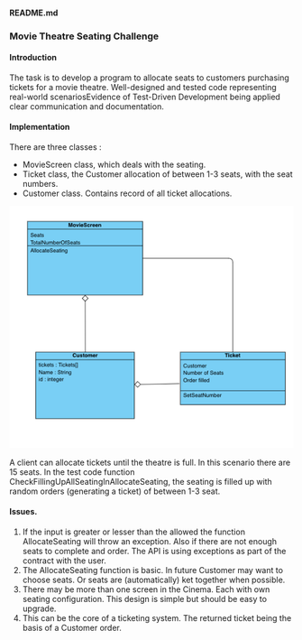 #### README.md

### Movie Theatre Seating Challenge

#### Introduction
The task is to develop a program to allocate seats to customers purchasing tickets for a movie theatre. Well-designed and tested code representing real-world scenariosEvidence of Test-Driven Development being applied
clear communication and documentation.

#### Implementation
There are three classes :
- MovieScreen class, which deals with the seating.
- Ticket class, the Customer allocation of between 1-3 seats, with the seat numbers.
- Customer class. Contains record of all ticket allocations.

![img.png](img.png)

A client can allocate tickets until the theatre is full. In this scenario there are 15 seats. In the test code function CheckFillingUpAllSeatingInAllocateSeating, the seating is filled up with random orders (generating a ticket) of between 1-3 seat.

#### Issues.
1. If the input is greater or lesser than the allowed the function AllocateSeating will throw an exception. Also if there are not enough seats to complete and order. The API is using exceptions as part of the contract with the user.
2. The AllocateSeating function is basic. In future Customer may want to choose seats. Or seats are (automatically) ket together when possible.
3. There may be more than one screen in the Cinema. Each with own seating configuration. This design is simple but should be easy to upgrade.
4. This can be the core of a ticketing system. The returned ticket being the basis of a Customer order.